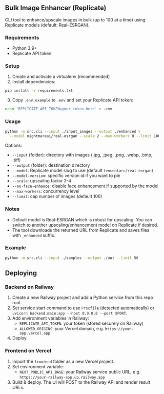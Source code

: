 ## Bulk Image Enhancer (Replicate)

CLI tool to enhance/upscale images in bulk (up to 100 at a time) using Replicate models (default: Real-ESRGAN).

### Requirements
- Python 3.9+
- Replicate API token

### Setup
1. Create and activate a virtualenv (recommended)
2. Install dependencies:
```bash
pip install -r requirements.txt
```
3. Copy `.env.example` to `.env` and set your Replicate API token:
```bash
echo 'REPLICATE_API_TOKEN=your_token_here' > .env
```

### Usage
```bash
python -m src.cli --input ./input_images --output ./enhanced \
  --model nightmareai/real-esrgan --scale 2 --max-workers 8 --limit 100
```

Options:
- `--input` (folder): directory with images (.jpg, .jpeg, .png, .webp, .bmp, .tiff)
- `--output` (folder): destination directory
- `--model`: Replicate model slug to use (default `tencentarc/real-esrgan`)
- `--model-version`: specific version id if you want to pin
- `--scale`: upscaling factor 2-4
- `--no-face-enhance`: disable face enhancement if supported by the model
- `--max-workers`: concurrency level
- `--limit`: cap number of images (default 100)

### Notes
- Default model is Real-ESRGAN which is robust for upscaling. You can switch to another upscaling/enhancement model on Replicate if desired.
- The tool downloads the returned URL from Replicate and saves files with `_enhanced` suffix.

### Example
```bash
python -m src.cli --input ./samples --output ./out --limit 50
```

## Deploying

### Backend on Railway
1. Create a new Railway project and add a Python service from this repo root.
2. Set service start command to use `Procfile` (detected automatically) or `uvicorn backend.main:app --host 0.0.0.0 --port $PORT`.
3. Add environment variables in Railway:
   - `REPLICATE_API_TOKEN`: your token (stored securely on Railway)
   - `ALLOWED_ORIGINS`: your Vercel domain, e.g. `https://your-app.vercel.app`
4. Deploy.

### Frontend on Vercel
1. Import the `frontend` folder as a new Vercel project.
2. Set environment variable:
   - `NEXT_PUBLIC_API_BASE`: your Railway service public URL, e.g. `https://your-railway-app.up.railway.app`
3. Build & deploy. The UI will POST to the Railway API and render result URLs.


